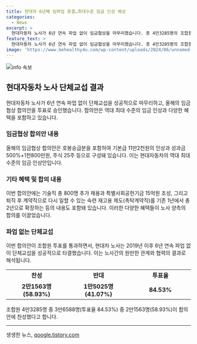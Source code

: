 ```yaml
---
title: 현대차 6년째 임파업 종결…최대수준 임금 인상 예상
categories:
  - News
excerpt: >
  현대자동차 노사가 6년 연속 파업 없이 임금협상을 마무리했습니다. 총 4만3285명의 조합원 중 3만6588명이 찬성표를 던져 임금협상 합의안이 가결됐는데, 이로써 기본급 11만2천원의 인상과 성과금 500%+1천800만원, 특별사회공헌기금 조성 등의 혜택을 받게 됐습니다. 뿐만 아니라 총 800명의 기술직 추가채용, 퇴직 후 재고용 제도 등에도 합의했는데, 이로 인해 6년 연속 파업이 일어나지 않았습니다. (단어 수: 86)
feature_text: >
  현대자동차 노사가 6년 연속 파업 없이 임금협상을 마무리했습니다. 총 4만3285명의 조합원 중 3만6588명이 찬성표를 던져 임금협상 합의안이 가결됐는데, 이로써 기본급 11만2천원의 인상과 성과금 500%+1천800만원, 특별사회공헌기금 조성 등의 혜택을 받게 됐습니다. 뿐만 아니라 총 800명의 기술직 추가채용, 퇴직 후 재고용 제도 등에도 합의했는데, 이로 인해 6년 연속 파업이 일어나지 않았습니다. (단어 수: 86)
image: 'https://www.behealthy4u.com/wp-content/uploads/2024/06/unnamed-file.png'
---
```


<p><img src="https://www.behealthy4u.com/wp-content/uploads/2024/06/unnamed-file.png" alt="info 속보" /></p>

<h2 data-ke-size="size26">현대자동차 노사 단체교섭 결과</h2>

<p data-ke-size="size16">현대자동차 노사가 6년 연속 파업 없이 단체교섭을 성공적으로 마무리하고, 올해의 임금협상 합의안을 투표로 승인했습니다. 합의안은 역대 최대 수준의 임금 인상과 다양한 혜택을 포함하고 있습니다.</p>

<h3>임금협상 합의안 내용</h3>

<p data-ke-size="size16">올해의 임금협상 합의안은 호봉승급분을 포함하여 기본급 11만2천원의 인상과 성과금 500%+1천800만원, 주식 25주 등으로 구성돼 있습니다. 이는 현대자동차의 역대 최대 수준의 임금 인상안입니다.</p>

<h3>기타 혜택 및 합의 내용</h3>

<p data-ke-size="size16">이번 합의안에는 기술직 총 800명 추가 채용과 특별사회공헌기금 15억원 조성, 그리고 퇴직 후 계약직으로 다시 일할 수 있는 숙련 재고용 제도(촉탁계약직)를 기존 1년에서 총 2년으로 확장하는 등의 내용도 포함돼 있습니다. 이러한 다양한 혜택들이 노사 양측의 합의를 이끌었습니다.</p>

<h3>파업 없는 단체교섭</h3>

<p data-ke-size="size16">이번 합의안이 조합원 투표를 통과하면서, 현대차 노사는 2019년 이후 6년 연속 파업 없이 단체교섭을 성공적으로 타결했습니다. 이는 노사간의 원만한 관계와 협력의 결과로 해석됩니다.</p>

<table>
  <colgroup>
    <col width="33%">
    <col width="34%">
    <col width="33%">
  </colgroup>
  <tr>
    <td style="text-align: center; height: 17px;"><b>찬성</b></td>
    <td style="text-align: center; height: 17px;"><b>반대</b></td>
    <td style="text-align: center; height: 17px;"><b>투표율</b></td>
  </tr>
  <tr>
    <td style="text-align: center; height: 17px;"><b>2만1563명(58.93%)</b></td>
    <td style="text-align: center; height: 17px;"><b>1만5025명(41.07%)</b></td>
    <td style="text-align: center; height: 17px;"><b>84.53%</b></td>
  </tr>
</table>

<p data-ke-size="size16">조합원 4만3285명 중 3만6588명(투표율 84.53%) 중 2만1563명(58.93%)이 합의안에 찬성했다고 합니다.</p>

<hr>

<p data-ke-size="size16"></p>
생생한 뉴스, <a href="https://qoogle.tistory.com" rel="dofollow">qoogle.tistory.com</a>



